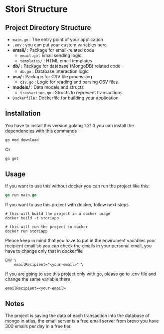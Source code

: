 # Stori Structure

## Project Directory Structure

- `main.go`             : The entry point of your application
- `.env`             : you can put your custom variables here
- **email/**              : Package for email-related code
   - `email.go`        : Email sending logic
   - `templates/`      : HTML email templates
- **db/**                 : Package for database (MongoDB) related code
   - `db.go`           : Database interaction logic
- **csv/**                : Package for CSV file processing
   - `csv.go`          : Logic for reading and parsing CSV files
- **models/**             : Data models and structs
   - `transaction.go`  : Structs to represent transactions
- `Dockerfile`          : Dockerfile for building your application

## Installation
You have to install this version golang 1.21.3
you can install the dependencies with this commands

```bash
go mod download
```
Or
```bash
go get
```

## Usage

If you want to use this without docker you can run the project like this:
```go
go run main.go
```
If you want to use this project with docker, follow next steps

```docker
# this will build the project in a docker image
docker build -t storiapp .

# this will run the project in docker
docker run storiapp
```

Please keep in mind that you have to put in the enviroment variables your recipient email so you can check the emails in your personal email, you have to change only that in dockerfile

```docker
ENV \
    emailRecipient="<your-email>" \
```

If you are going to use this project only with go, please go to .env file and change the same variable there

```text
emailRecipient=<your-email>
```

## Notes

The project is saving the data of each transaction into the database of mongo in atlas, the email server is a free email server from brevo you have 300 emails per day in a free tier.